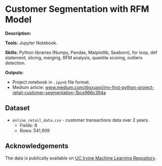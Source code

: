 # Customer Segmentation with RFM Model

**Description:** 

**Tools:** Jupyter Notebook.

**Skills:** Python libraries (Numpy, Pandas, Matplotlib, Seaborn), for loop, def statement, slicing, merging, RFM analysis, quantile scoring, outliers detection.

**Outputs:**  
- Project notebook in `.ipynb` file format.
- Medium article: www.medium.com/@sxupoj/my-first-python-project-retail-customer-segmentation-1bce966c394a

## Dataset
- `online_retail_data.csv` - customer transactions data over 2 years.
  - Fields: 8
  - Rows: 541,909

## Acknowledgements
The data is publically available on [UC Irvine Machine Learning Repository](https://archive.ics.uci.edu/).
